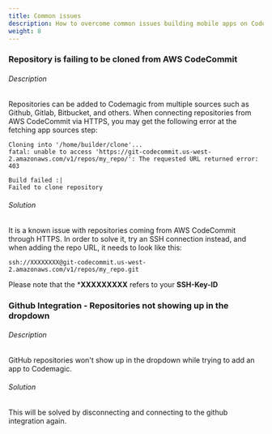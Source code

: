 ```yaml
---
title: Common issues
description: How to overcome common issues building mobile apps on Codemagic
weight: 8
---
```


### Repository is failing to be cloned from AWS CodeCommit

###### Description
Repositories can be added to Codemagic from multiple sources such as Github, Gitlab, Bitbucket, and others. When connecting repositories from AWS CodeCommit via HTTPS, you may get the following error at the fetching app sources step:

```
Cloning into '/home/builder/clone'...
fatal: unable to access 'https://git-codecommit.us-west-2.amazonaws.com/v1/repos/my_repo/': The requested URL returned error: 403

Build failed :|
Failed to clone repository
```

###### Solution

It is a known issue with repositories coming from AWS CodeCommit through HTTPS. In order to solve it, try an SSH connection instead, and when adding the repo URL, it needs to look like this:

```
ssh://XXXXXXXX@git-codecommit.us-west-2.amazonaws.com/v1/repos/my_repo.git
```

Please note that the ***XXXXXXXXX** refers to your **SSH-Key-ID**


### Github Integration - Repositories not showing up in the dropdown

###### Description

GitHub repositories won't show up in the dropdown while trying to add an app to Codemagic.

###### Solution
This will be solved by disconnecting and connecting to the github integration again.
